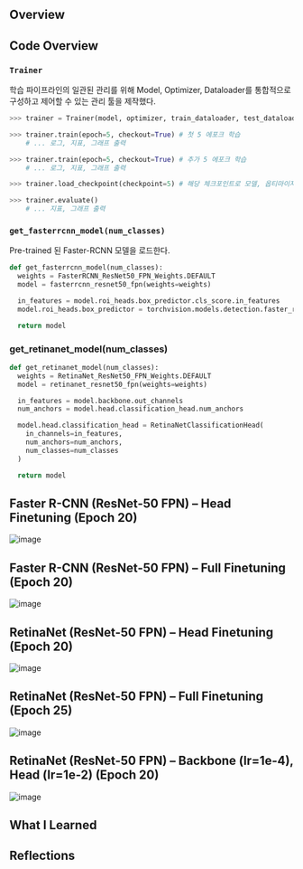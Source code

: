 ## Overview

## Code Overview

### `Trainer`

학습 파이프라인의 일관된 관리를 위해 Model, Optimizer, Dataloader를 통합적으로 구성하고 제어할 수 있는 관리 툴을 제작했다.

```python
>>> trainer = Trainer(model, optimizer, train_dataloader, test_dataloader)

>>> trainer.train(epoch=5, checkout=True) # 첫 5 에포크 학습
    # ... 로그, 지표, 그래프 출력

>>> trainer.train(epoch=5, checkout=True) # 추가 5 에포크 학습
    # ... 로그, 지표, 그래프 출력

>>> trainer.load_checkpoint(checkpoint=5) # 해당 체크포인트로 모델, 옵티마이저 이동

>>> trainer.evaluate()
    # ... 지표, 그래프 출력
```

### `get_fasterrcnn_model(num_classes)`
Pre-trained 된 Faster-RCNN 모델을 로드한다.

```python
def get_fasterrcnn_model(num_classes):
  weights = FasterRCNN_ResNet50_FPN_Weights.DEFAULT
  model = fasterrcnn_resnet50_fpn(weights=weights)

  in_features = model.roi_heads.box_predictor.cls_score.in_features
  model.roi_heads.box_predictor = torchvision.models.detection.faster_rcnn.FastRCNNPredictor(in_features, num_classes)

  return model
```

### get_retinanet_model(num_classes)

```python
def get_retinanet_model(num_classes):
  weights = RetinaNet_ResNet50_FPN_Weights.DEFAULT
  model = retinanet_resnet50_fpn(weights=weights)

  in_features = model.backbone.out_channels
  num_anchors = model.head.classification_head.num_anchors

  model.head.classification_head = RetinaNetClassificationHead(
    in_channels=in_features,
    num_anchors=num_anchors,
    num_classes=num_classes
  )

  return model
```

## Faster R-CNN (ResNet-50 FPN) – Head Finetuning (Epoch 20)

![image](https://github.com/user-attachments/assets/ea29c513-b4c3-472a-8ddb-15343429342b)

## Faster R-CNN (ResNet-50 FPN) – Full Finetuning (Epoch 20)

![image](https://github.com/user-attachments/assets/dd1e1b6e-ad2b-45bf-bb55-dea8f0048049)

## RetinaNet (ResNet-50 FPN) – Head Finetuning (Epoch 20)

![image](https://github.com/user-attachments/assets/61283869-6184-4fea-80d5-f7877f154366)

## RetinaNet (ResNet-50 FPN) – Full Finetuning (Epoch 25)

![image](https://github.com/user-attachments/assets/7090c560-0464-4d26-b3f4-5dbfa51ca244)

## RetinaNet (ResNet-50 FPN) – Backbone (lr=1e-4), Head (lr=1e-2) (Epoch 20)

![image](https://github.com/user-attachments/assets/c55a974b-140e-439c-87f7-6574a20bcd70)

## What I Learned

## Reflections
